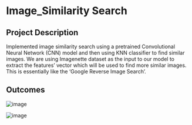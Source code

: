 # Image_Similarity Search

## Project Description
Implemented image similarity search using a pretrained Convolutional Neural Network (CNN) model and then using KNN classifier to find similar images.
We are using Imagenette dataset as the input to our model to extract the features’ vector which will be used to find more similar images. This is essentially like the ‘Google Reverse Image Search’. 

## Outcomes 

![image](https://user-images.githubusercontent.com/31558571/210027804-55f29a25-5236-461f-9f58-f23b7200e46b.png)

![image](https://user-images.githubusercontent.com/31558571/210027809-40d6074c-edb0-40f8-b2b5-0c7d259e9013.png)
